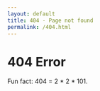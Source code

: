 ```yaml
---
layout: default
title: 404 - Page not found
permalink: /404.html
---
```


# 404 Error
Fun fact: 404 = 2 * 2 * 101.
